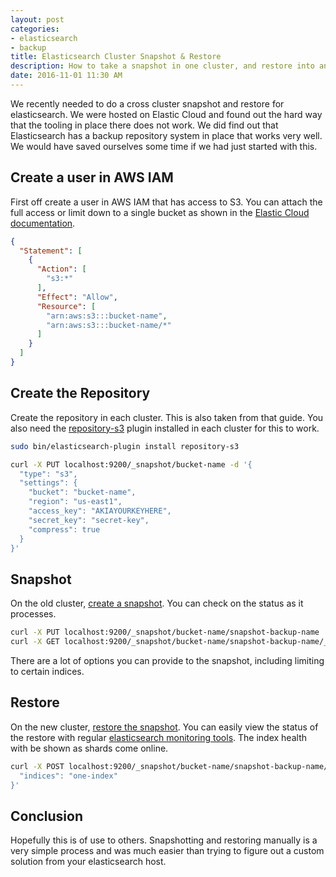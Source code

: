 ```yaml
---
layout: post
categories:
- elasticsearch
- backup
title: Elasticsearch Cluster Snapshot & Restore
description: How to take a snapshot in one cluster, and restore into another.
date: 2016-11-01 11:30 AM
---
```


We recently needed to do a cross cluster snapshot and restore for elasticsearch. We were hosted on Elastic Cloud and found out the hard way that the tooling in place there does not work. We did find out that Elasticsearch has a backup repository system in place that works very well. We would have saved ourselves some time if we had just started with this.

## Create a user in AWS IAM

First off create a user in AWS IAM that has access to S3. You can attach the full access or limit down to a single bucket as shown in the [Elastic Cloud documentation][elasticcloud-s3-restore].

```json
{
  "Statement": [
    {
      "Action": [
        "s3:*"
      ],
      "Effect": "Allow",
      "Resource": [
        "arn:aws:s3:::bucket-name",
        "arn:aws:s3:::bucket-name/*"
      ]
    }
  ]
}
```

## Create the Repository

Create the repository in each cluster. This is also taken from that guide. You also need the [repository-s3][repository-s3] plugin installed in each cluster for this to work.

```bash
sudo bin/elasticsearch-plugin install repository-s3

curl -X PUT localhost:9200/_snapshot/bucket-name -d '{
  "type": "s3",
  "settings": {
    "bucket": "bucket-name",
    "region": "us-east1",
    "access_key": "AKIAYOURKEYHERE",
    "secret_key": "secret-key",
    "compress": true
  }
}'
```

## Snapshot

On the old cluster, [create a snapshot][snapshot]. You can check on the status as it processes.

```bash
curl -X PUT localhost:9200/_snapshot/bucket-name/snapshot-backup-name
curl -X GET localhost:9200/_snapshot/bucket-name/snapshot-backup-name/_status
```

There are a lot of options you can provide to the snapshot, including limiting to certain indices.

## Restore

On the new cluster, [restore the snapshot][restore]. You can easily view the status of the restore with regular [elasticsearch monitoring tools][kopf]. The index health with be shown as shards come online.

```bash
curl -X POST localhost:9200/_snapshot/bucket-name/snapshot-backup-name/_restore -d '{
  "indices": "one-index"
}'
```

## Conclusion

Hopefully this is of use to others. Snapshotting and restoring manually is a very simple process and was much easier than trying to figure out a custom solution from your elasticsearch host.

[elasticcloud-s3-restore]: https://www.elastic.co/guide/en/cloud/current/custom-repository.html
[repository-s3]: https://www.elastic.co/guide/en/elasticsearch/plugins/5.0/repository-s3.html
[snapshot]: https://www.elastic.co/guide/en/elasticsearch/guide/current/backing-up-your-cluster.html#_snapshotting_all_open_indices
[restore]: https://www.elastic.co/guide/en/elasticsearch/guide/current/_restoring_from_a_snapshot.html
[kopf]: https://github.com/lmenezes/elasticsearch-kopf
